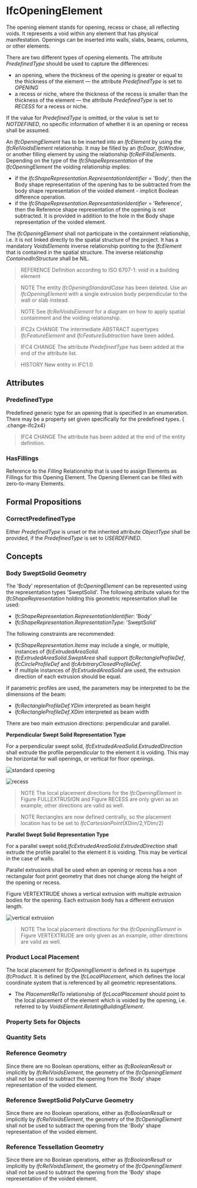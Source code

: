 # IfcOpeningElement

The opening element stands for opening, recess or chase, all reflecting voids. It represents a void within any element that has physical manifestation. Openings can be inserted into walls, slabs, beams, columns, or other elements.

There are two different types of opening elements. The attribute _PredefinedType_ should be used to capture the differences:

* an opening, where the thickness of the opening is greater or equal to the thickness of the element &mdash;
  the attribute _PredefinedType_ is set to _OPENING_
* a recess or niche, where the thickness of the recess is smaller than the thickness of the element  &mdash;
  the attribute _PredefinedType_ is set to _RECESS_ for a recess or niche.

If the value for _PredefinedType_ is omitted, or the value is set to _NOTDEFINED_, no specific information of whether it is an opening or recess shall be assumed.

An _IfcOpeningElement_ has to be inserted into an _IfcElement_ by using the _IfcRelVoidsElement_ relationship. It may be filled by an _IfcDoor_, _IfcWindow_, or another filling element by using the relationship _IfcRelFillsElements_. Depending on the type of the _IfcShapeRepresentation_ of the _IfcOpeningElement_ the voiding relationship implies:

* if the _IfcShapeRepresentation.RepresentationIdentifier_ = 'Body', then the Body shape representation of the opening has to be subtracted from the body shape representation of the voided element - implicit Boolean difference operation.
* if the _IfcShapeRepresentation.RepresentationIdentifier_ = 'Reference', then the Reference shape representation of the opening is not subtracted. It is provided in addition to the hole in the Body shape representation of the voided element.

The _IfcOpeningElement_ shall not participate in the containment relationship, i.e. it is not linked directly to the spatial structure of the project. It has a mandatory _VoidsElements_ inverse relationship pointing to the _IfcElement_ that is contained in the spatial structure. The inverse relationship _ContainedInStructure_ shall be NIL.

> REFERENCE Definition according to ISO 6707-1: void in a building element

> NOTE  The entity _IfcOpeningStandardCase_ has been deleted. Use an _IfcOpeningElement_ with a single extrusion body perpendicular to the wall or slab instead.

> NOTE  See _IfcRelVoidsElement_ for a diagram on how to apply spatial containment and the voiding relationship.

> IFC2x CHANGE  The intermediate ABSTRACT supertypes _IfcFeatureElement_ and _IfcFeatureSubtraction_ have been added.

> IFC4 CHANGE  The attribute _PredefinedType_ has been added at the end of the attribute list.

> HISTORY  New entity in IFC1.0

## Attributes

### PredefinedType

Predefined generic type for an opening that is specified in an enumeration. There may be a property set given specifically for the predefined types.
{ .change-ifc2x4}
> IFC4 CHANGE The attribute has been added at the end of the entity definition.

### HasFillings

Reference to the _Filling_ Relationship that is used to assign Elements as Fillings for this Opening Element. The Opening Element can be filled with zero-to-many Elements.

## Formal Propositions

### CorrectPredefinedType

Either _PredefinedType_ is unset or the inherited attribute _ObjectType_ shall be provided, if the _PredefinedType_ is set to _USERDEFINED_.

## Concepts

### Body SweptSolid Geometry

The 'Body' representation of _IfcOpeningElement_ can be represented using the representation types 'SweptSolid'. The following attribute values for the _IfcShapeRepresentation_ holding this geometric representation shall be used:

* _IfcShapeRepresentation.RepresentationIdentifier_: 'Body'
* _IfcShapeRepresentation.RepresentationType_: 'SweptSolid'

The following constraints are recommended:

* _IfcShapeRepresentation.Items_ may include a single, or multiple, instances of _IfcExtrudedAreaSolid_.
* _IfcExtrudedAreaSolid.SweptArea_ shall support _IfcRectangleProfileDef_, _IfcCircleProfileDef_ and _IfcArbitraryClosedProfileDef_.
* If multiple instances of _IfcExtrudedAreaSolid_ are used, the extrusion direction of each extrusion should be equal.

If parametric profiles are used, the parameters may be interpreted to be the dimensions of the beam:

* _IfcRectangleProfileDef.YDim_ interpreted as beam height
* _IfcRectangleProfileDef.XDim_ interpreted as beam width

There are two main extrusion directions: perpendicular and parallel.

**Perpendicular Swept Solid Representation Type**

For a perpendicular swept solid, _IfcExtrudedAreaSolid.ExtrudedDirection_ shall extrude the profile perpendicular to the element it is voiding. This may be horizontal for wall openings, or vertical for floor openings.

![standard opening](../../../../figures/ifcopeningelement_horizontal-layout1.png "Figure FULLEXTRUSION &mdash; Opening with full extrusion")

![recess](../../../../figures/ifcopeningelement_recess-layout1.png "Figure RECESS &mdash; Opening with recess extrusion")

> NOTE  The local placement directions for the _IfcOpeningElement_ in Figure FULLEXTRUSION and Figure RECESS are only given as an example; other directions are valid as well.

> NOTE  Rectangles are now defined centrally, so the placement location has to be set to _IfcCartesianPoint_(XDim/2,YDim/2)

**Parallel Swept Solid Representation Type**

For a parallel swept solid,_IfcExtrudedAreaSolid.ExtrudedDirection_ shall extrude the profile parallel to the element it is voiding. This may be vertical in the case of walls.

Parallel extrusions shall be used when an opening or recess has a non rectangular foot print geometry that does not change along the height of the opening or recess.

Figure VERTEXTRUDE shows a vertical extrusion with multiple extrusion bodies for the opening. Each extrusion body has a different extrusion length.

![vertical extrusion](../../../../figures/ifcopeningelement_vertical-layout1.png "Figure VERTEXTRUDE &mdash; Opening with multiple extrusions")

> NOTE  The local placement directions for the _IfcOpeningElement_ in Figure VERTEXTRUDE are only given as an example, other directions are valid as well.

### Product Local Placement

The local placement for _IfcOpeningElement_ is defined in its supertype _IfcProduct_. It is defined by the _IfcLocalPlacement_, which defines the local coordinate system that is referenced by all geometric representations.

* The _PlacementRelTo_ relationship of _IfcLocalPlacement_ should point to the local placement of the element which is voided by the opening, i.e. referred to by _VoidsElement.RelatingBuildingElement_.

### Property Sets for Objects



### Quantity Sets



### Reference Geometry

Since there are no Boolean operations, either as _IfcBooleanResult_ or implicitly by _IfcRelVoidsElement_, the geometry of the _IfcOpeningElement_ shall not be used to subtract the opening from the 'Body' shape representation of the voided element.

### Reference SweptSolid PolyCurve Geometry

Since there are no Boolean operations, either as _IfcBooleanResult_ or implicitly by _IfcRelVoidsElement_, the geometry of the _IfcOpeningElement_ shall not be used to subtract the opening from the 'Body' shape representation of the voided element.

### Reference Tessellation Geometry

Since there are no Boolean operations, either as _IfcBooleanResult_ or implicitly by _IfcRelVoidsElement_, the geometry of the _IfcOpeningElement_ shall not be used to subtract the opening from the 'Body' shape representation of the voided element.
